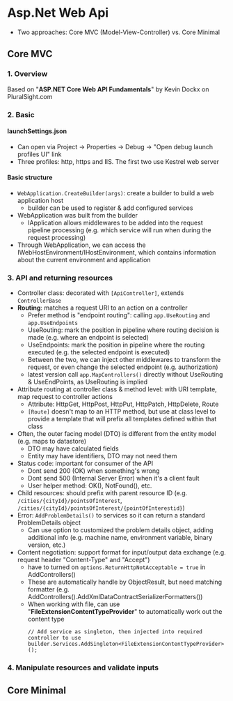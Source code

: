 # Asp.Net Web Api
  - Two approaches: Core MVC (Model-View-Controller) vs. Core Minimal

## Core MVC 


### 1. Overview

Based on "**ASP.NET Core Web API Fundamentals**" by Kevin Dockx on PluralSight.com

### 2. Basic

#### launchSettings.json
  - Can open via Project -> Properties -> Debug -> "Open debug launch profiles UI" link
  - Three profiles: http, https and IIS. The first two use Kestrel web server
#### Basic structure
  - `WebApplication.CreateBuilder(args)`: create a builder to build a web application host
    - builder can be used to register & add configured services
  - WebApplication was built from the builder
    - IApplication allows middlewares to be added into the request pipeline processing (e.g. which service will run when during the request processing)
  - Through WebApplication, we can access the IWebHostEnvironment/IHostEnvironment, which contains information about the current environment and application

### 3. API and returning resources
  - Controller class: decorated with `[ApiController]`, extends `ControllerBase`
  - **Routing**: matches a request URI to an action on a controller
    - Prefer method is "endpoint routing": calling `app.UseRouting` and `app.UseEndpoints`
	- UseRouting: mark the position in pipeline where routing decision is made (e.g. where an endpoint is selected)
	- UseEndpoints: mark the position in pipeline where the routing executed (e.g. the selected endpoint is executed)
	- Between the two, we can inject other middlewares to transform the request, or even change the selected endpoint (e.g. authorization)
	- latest version call `app.MapControllers()` directly without UseRouting & UseEndPoints, as UseRouting is implied
  - Attribute routing at controller class & method level: with URI template, map request to controller actions
    - Attribute: HttpGet, HttpPost, HttpPut, HttpPatch, HttpDelete, Route
	- `[Route]` doesn't map to an HTTP method, but use at class level to provide a template that will prefix all templates defined within that class
  - Often, the outer facing model (DTO) is different from the entity model (e.g. maps to datastore)
    - DTO may have calculated fields
	- Entity may have identifiers, DTO may not need them
  - Status code: important for consumer of the API
    - Dont send 200 (OK) when something's wrong
	- Dont send 500 (Internal Server Error) when it's a client fault
	- User helper method: OK(), NotFound(), etc.
  - Child resources: should prefix with parent resource ID (e.g. `/cities/{cityId}/pointsOfInterest`, `/cities/{cityId}/pointsOfInterest/{pointOfInterestid}`)
  - Error: `AddProblemDetails()` to services so it can return a standard ProblemDetails object
    - Can use option to customized the problem details object, adding additional info (e.g. machine name, environment variable, binary version, etc.)
  - Content negotiation: support format for input/output data exchange (e.g. request header "Content-Type" and "Accept")
    - have to turned on `options.ReturnHttpNotAcceptable = true` in AddControllers()
    - These are automatically handle by ObjectResult, but need matching formatter (e.g. AddControllers().AddXmlDataContractSerializerFormatters())
	- When working with file, can use "**FileExtensionContentTypeProvider**" to automatically work out the content type
	  ```
	  // Add service as singleton, then injected into required controller to use
	  builder.Services.AddSingleton<FileExtensionContentTypeProvider>();
	  ```
### 4. Manipulate resources and validate inputs

## Core Minimal
